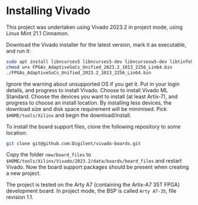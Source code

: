 # Installing Vivado

This project was undertaken using Vivado 2023.2 in project mode, using Linux Mint 21.1 Cinnamon.

Download the Vivado installer for the latest version, mark it as executable, and run it:

```bash
sudo apt install libncurses5 libncurses5-dev libncursesw5-dev libtinfo5
chmod u+x FPGAs_AdaptiveSoCs_Unified_2023.2_1013_2256_Lin64.bin
./FPGAs_AdaptiveSoCs_Unified_2023.2_1013_2256_Lin64.bin
```

Ignore the warning about unsupported OS if you get it. Put in your login details, and progress to install Vivado. Choose to install Vivado ML Standard. Choose the devices you want to install (at least Artix-7), and progress to choose an install location. By installing less devices, the download size and disk space requirement will be minimised. Pick `$HOME/tools/Xilinx` and begin the download/install.

To install the board support files, clone the following repository to some location:

```bash
git clone git@github.com:Digilent/vivado-boards.git
```

Copy the folder `new/board_files` to `$HOME/tools/Xilinx/Vivado/2023.2/data/boards/board_files` and restart Vivado. Now the board support packages should be present when creating a new project.

The project is tested on the Arty A7 (containing the Artix-A7 35T FPGA) development board. In project mode, the BSP is called `Arty A7-35`, file revision 1.1.
